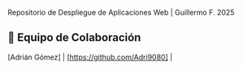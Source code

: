 Repositorio de Despliegue de Aplicaciones Web | Guillermo F. 2025
## 👥 Equipo de Colaboración
[Adrián Gómez] | [https://github.com/Adri9080] |

